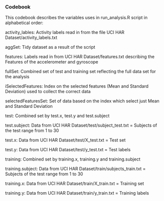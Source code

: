 ### Codebook

This codebook describes the variables uses in run_analysis.R script in alphabetical order:

activity_lables:        Activity labels read in from the file UCI HAR Dataset/activity_labels.txt

aggSet:                 Tidy dataset as a result of the script

features:               Labels read in from UCI HAR Dataset/features.txt describing the Features of the accelerometer and gyroscope

fullSet:                Combined set of test and training set reflecting the full data set for the analysis

iSelectedFeatures:      Index on the selected features (Mean and Standard Deviation) used to collect the correct data

selectedFeaturesSet:    Set of data based on the index which select just Mean and Standard Deviation

test:                   Combined set by test.x, test.y and test.subject

test.subject:           Data from UCI HAR Dataset/test/subject_test.txt = Subjects of the test range from 1 to 30

test.x:                 Data from UCI HAR Dataset/test/X_test.txt = Test set

test.y:                 Data from UCI HAR Dataset/test/y_test.txt = Test labels

training:               Combined set by training.x, training.y and training.subject

training.subject:       Data from UCI HAR Dataset/train/subjects_train.txt = Subjects of the test range from 1 to 30

training.x:             Data from UCI HAR Dataset/train/X_train.txt = Training set

training.y:             Data from UCI HAR Dataset/train/y_train.txt = Training labels